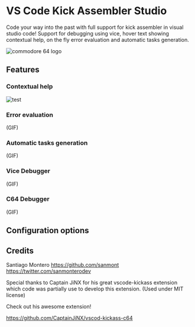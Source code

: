 # VS Code Kick Assembler Studio

Code your way into the past with full support for kick assembler in visual studio code!
Support for debugging using vice, hover text showing contextual help, on the fly error evaluation and automatic tasks generation.

![commodore 64 logo](https://upload.wikimedia.org/wikipedia/commons/2/2c/Commodore_64_logo.png)

## Features

### Contextual help
![test](https://user-images.githubusercontent.com/35506206/76687921-3442c880-6620-11ea-970e-11da9f0aa085.gif)

### Error evaluation
(GIF)

### Automatic tasks generation
(GIF)

### Vice Debugger
(GIF)

### C64 Debugger
(GIF)

## Configuration options

## Credits
Santiago Montero
https://github.com/sanmont
https://twitter.com/sanmonterodev

Special thanks to Captain JiNX for his great vscode-kickass extension which code was partially use to develop this extension.
(Used under MIT license)

Check out his awesome extension! 

https://github.com/CaptainJiNX/vscod-kickass-c64
